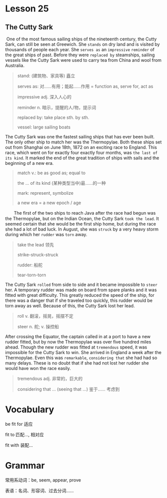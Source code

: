 # Lesson 25 

## The Cutty Sark

​	One of the most famous sailing ships of the nineteenth century, the Cutty Sark, can still be seen at Greewich. She `stands` on dry land and is visited by thousands of people each year. She `serves as` an `impressive` `reminder` of the great ships of past. Before they were `replaced by` steamships, sailing vessels like the Cutty Sark were used to carry tea from China and wool from Australia. 

> stand: (建筑物、家具等) 矗立
>
> serves as: 对……有用；能起……作用 = function as, serve for, act as
>
> impressive adj. 深入人心的 
>
> reminder n. 暗示，提醒的人/物，提示词
>
> replaced by: take place sth. by sth.
>
> vessel: large sailing boats

The Cutty Sark was one the fastest sailing ships that has ever been built. The only other ship to match her was the Thermopylae. Both these ships set out from Shanghai on June 18th, 1872 on an exciting race to England. This race, which went on for exactly four exactly four months, was `the last of its kind`. It marked the end of the great tradition of ships with sails and the beginning of a new era.

> match v.: be as good as; equal to
>
> the … of its kind (某种类型当中)最……的一种
>
> mark: represent, symbolize 
>
> a new era = a new epoch / age

　　The first of the two ships to reach Java after the race had begun was the Thermopylae, but on the Indian Ocean, the Cutty Sark `took the lead`. It seemed certain that she would be the first ship home, but during the race she had a lot of bad luck. In August, she was `struck` by a very heavy storm during which her `rudder` was `torn` away. 

> take the lead 领先
>
> strike-struck-struck
>
> rudder: 船舵
>
> tear-torn-torn

The Cutty Sark `rolled` from side to side and it became impossible to `steer` her. A temporary rudder was made on board from spare planks and it was fitted with great difficulty. This greatly reduced the speed of the ship, for there was a danger that if she traveled too quickly, this rudder would be torn away as well. Because of this, the Cutty Sark lost her lead. 

> roll v. 翻滚，摇晃，摇摆不定
>
> steer n. 舵; v. 操控船

After crossing the Equator, the captain called in at a port to have a new rudder fitted, but by now the Thermopylae was over five hundred miles ahead. Though the new rudder was fitted at `tremendous` speed, it was impossible for the Cutty Sark to win. She arrived in England a week after the Thermopylae. Even this was `remarkable`, `considering that` she had had so many delays. These is no doubt that if she had not lost her rudder she would have won the race easily.

> tremendous adj. 非常的，巨大的
>
> considering that ... (seeing that ...) 鉴于…… 考虑到

# Vocabulary

be fit for 适应

fit to 匹配..., 相对应

fit with 装配... 

# Grammar

常用系动词：be, seem, appear, prove

表语：名词、形容词、过去分词…...